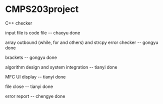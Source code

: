 # CMPS203project
C++ checker
<p>
input file is code file -- chaoyu   done
</p>
<p>
array outbound (while, for and others) and strcpy error checker -- gongyu   done
</p>
<p>
brackets -- gongyu  done
</p>
<p>
algorithm design and system integration -- tianyi  done
</p>
<p>
MFC UI display -- tianyi  done
</p>
<p>
file close -- tianyi   done
</p>
<p>
error report -- chengye   done
</p>
